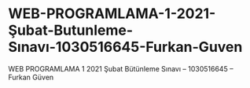 # WEB-PROGRAMLAMA-1-2021-Şubat-Butunleme-Sınavı-1030516645-Furkan-Guven
WEB PROGRAMLAMA 1 2021 Şubat Bütünleme Sınavı – 1030516645 – Furkan Güven
